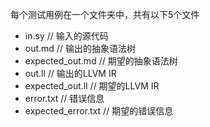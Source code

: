 每个测试用例在一个文件夹中，共有以下5个文件
- in.sy // 输入的源代码
- out.md // 输出的抽象语法树
- expected_out.md // 期望的抽象语法树
- out.ll // 输出的LLVM IR
- expected_out.ll // 期望的LLVM IR
- error.txt // 错误信息
- expected_error.txt // 期望的错误信息

